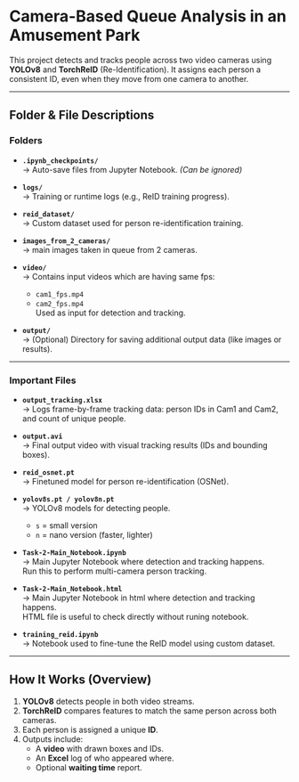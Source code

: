 # Camera-Based Queue Analysis in an Amusement Park

This project detects and tracks people across two video cameras using **YOLOv8** and **TorchReID** (Re-Identification). It assigns each person a consistent ID, even when they move from one camera to another.

---

## Folder & File Descriptions

### Folders

- **`.ipynb_checkpoints/`**  
  → Auto-save files from Jupyter Notebook. *(Can be ignored)*

- **`logs/`**  
  → Training or runtime logs (e.g., ReID training progress).

- **`reid_dataset/`**  
  → Custom dataset used for person re-identification training.

- **`images_from_2_cameras/`**  
  → main images taken in queue from 2 cameras.

- **`video/`**  
  → Contains input videos which are having same fps:
  - `cam1_fps.mp4`
  - `cam2_fps.mp4`  
  Used as input for detection and tracking.

- **`output/`**  
  → (Optional) Directory for saving additional output data (like images or results).

---

### Important Files

- **`output_tracking.xlsx`**  
  → Logs frame-by-frame tracking data: person IDs in Cam1 and Cam2, and count of unique people.

- **`output.avi`**  
  → Final output video with visual tracking results (IDs and bounding boxes).

- **`reid_osnet.pt`**  
  → Finetuned model for person re-identification (OSNet).

- **`yolov8s.pt / yolov8n.pt`**  
  → YOLOv8 models for detecting people.  
  - `s` = small version  
  - `n` = nano version (faster, lighter)

- **`Task-2-Main_Notebook.ipynb`**  
  → Main Jupyter Notebook where detection and tracking happens.  
  Run this to perform multi-camera person tracking.

- **`Task-2-Main_Notebook.html`**  
  → Main Jupyter Notebook in html where detection and tracking happens.  
  HTML file is useful to check directly without runing notebook. 

- **`training_reid.ipynb`**  
  → Notebook used to fine-tune the ReID model using custom dataset.

---

## How It Works (Overview)

1. **YOLOv8** detects people in both video streams.
2. **TorchReID** compares features to match the same person across both cameras.
3. Each person is assigned a unique **ID**.
4. Outputs include:
   - A **video** with drawn boxes and IDs.
   - An **Excel** log of who appeared where.
   - Optional **waiting time** report.
